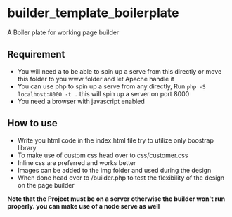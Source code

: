 # builder_template_boilerplate

A Boiler plate for working page builder


## Requirement

+ You will need a to be able to spin up a serve from this directly or move this folder to you www folder and let Apache handle it
+ You can use php to spin up a serve from any directly, Run `php -S localhost:8000 -t .` this will spin up a server on port 8000
+ You need a browser with javascript enabled


## How to use

+ Write you html code in the index.html file try to utilize only boostrap library
+ To make use of custom css head over to css/customer.css
+ Inline css are preferred and works better
+ Images can be added to the img folder and used during the design
+ When done head over to /builder.php to test the flexibility of the design on the page builder

**Note that the Project must be on a server otherwise the builder won't run properly. you can make use of a node serve as well** 